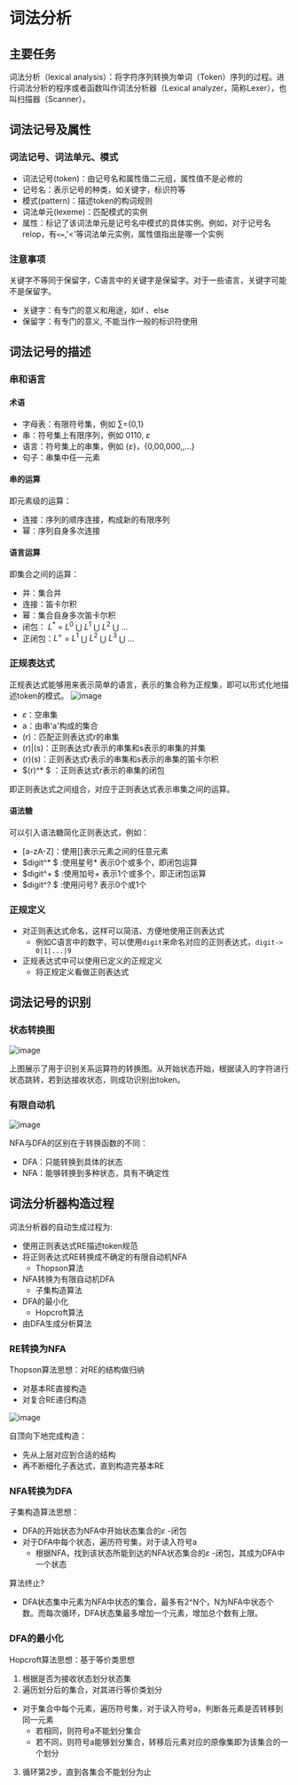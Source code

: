 # 词法分析
## 主要任务
词法分析（lexical analysis）：将字符序列转换为单词（Token）序列的过程。进行词法分析的程序或者函数叫作词法分析器（Lexical analyzer，简称Lexer），也叫扫描器（Scanner）。
## 词法记号及属性
### 词法记号、词法单元、模式
- 词法记号(token)：由记号名和属性值二元组，属性值不是必修的
- 记号名：表示记号的种类，如关键字，标识符等
- 模式(pattern)：描述token的构词规则
- 词法单元(lexeme)：匹配模式的实例
- 属性：标记了该词法单元是记号名中模式的具体实例。例如，对于记号名relop，有`<=`,'<'等词法单元实例，属性值指出是哪一个实例

### 注意事项
关键字不等同于保留字，C语言中的关键字是保留字。对于一些语言，关键字可能不是保留字。
- 关键字：有专门的意义和用途，如if 、else
- 保留字：有专门的意义, 不能当作一般的标识符使用

## 词法记号的描述
### 串和语言
#### 术语
- 字母表：有限符号集，例如 $\sum$={0,1}
- 串：符号集上有限序列，例如 0110, $\varepsilon$
- 语言：符号集上的串集，例如 {$\varepsilon$}，{0,00,000,,...}
- 句子：串集中任一元素

#### 串的运算
即元素级的运算：
- 连接：序列的顺序连接，构成新的有限序列
- 幂：序列自身多次连接

#### 语言运算
即集合之间的运算：
- 并：集合并
- 连接：笛卡尔积
- 幂：集合自身多次笛卡尔积
- 闭包： $L^*$ = $L^0$ $\bigcup$ $L^1$ $\bigcup$ $L^2$ $\bigcup$ ...
- 正闭包：$L^+$ = $L^1$ $\bigcup$ $L^2$ $\bigcup$ $L^3$ $\bigcup$ ...

### 正规表达式
正规表达式能够用来表示简单的语言，表示的集合称为正规集，即可以形式化地描述token的模式。
![image](https://user-images.githubusercontent.com/56336922/190978890-abab39c6-553b-49b7-bf07-f1577f68b69e.png)

- $\varepsilon$：空串集
- a：由串'a'构成的集合
- (r)：匹配正则表达式r的串集
- (r)|(s)：正则表达式r表示的串集和s表示的串集的并集
- (r)(s)：正则表达式r表示的串集和s表示的串集的笛卡尔积
- $(r)^* $ ：正则表达式r表示的串集的闭包

即正则表达式之间组合，对应于正则表达式表示串集之间的运算。

#### 语法糖
可以引入语法糖简化正则表达式，例如：
- [a-zA-Z]：使用[]表示元素之间的任意元素
- $digit^* $ :使用星号* 表示0个或多个，即闭包运算
- $digit^+ $ :使用加号+ 表示1个或多个，即正闭包运算
- $digit^? $ :使用问号? 表示0个或1个
### 正规定义
- 对正则表达式命名，这样可以简洁、方便地使用正则表达式
  - 例如C语言中的数字，可以使用`digit`来命名对应的正则表达式，`digit-> 0|1|...|9`
- 正规表达式中可以使用已定义的正规定义
  - 将正规定义看做正则表达式
 
## 词法记号的识别
### 状态转换图
![image](https://user-images.githubusercontent.com/56336922/190983452-a1fede28-b995-45c7-83ed-7ffd4e54a615.png)

上图展示了用于识别关系运算符的转换图。从开始状态开始，根据读入的字符进行状态跳转，若到达接收状态，则成功识别出token。

### 有限自动机
![image](https://user-images.githubusercontent.com/56336922/190986576-25aca9a3-05e9-4547-a43a-ca0059c2c4cc.png)

NFA与DFA的区别在于转换函数的不同：
- DFA：只能转换到具体的状态
- NFA：能够转换到多种状态，具有不确定性
## 词法分析器构造过程
词法分析器的自动生成过程为:
- 使用正则表达式RE描述token规范
- 将正则表达式RE转换成不确定的有限自动机NFA
  - Thopson算法
- NFA转换为有限自动机DFA
  - 子集构造算法
- DFA的最小化
  - Hopcroft算法
- 由DFA生成分析算法
### RE转换为NFA
Thopson算法思想：对RE的结构做归纳
  - 对基本RE直接构造
  - 对复合RE递归构造

![image](https://user-images.githubusercontent.com/56336922/190990387-53132717-6992-4540-8e01-3d4c6f8e4c33.png)

自顶向下地完成构造：
- 先从上层对应到合适的结构
- 再不断细化子表达式，直到构造完基本RE

### NFA转换为DFA
子集构造算法思想：
- DFA的开始状态为NFA中开始状态集合的$\varepsilon$ -闭包
- 对于DFA中每个状态，遍历符号集，对于读入符号a
  - 根据NFA，找到该状态所能到达的NFA状态集合的$\varepsilon$ -闭包，其成为DFA中一个状态


算法终止?
- DFA状态集中元素为NFA中状态的集合，最多有2^N个，N为NFA中状态个数。而每次循环，DFA状态集最多增加一个元素，增加总个数有上限。
### DFA的最小化
Hopcroft算法思想：基于等价类思想
1. 根据是否为接收状态划分状态集
2. 遍历划分后的集合，对其进行等价类划分
  - 对于集合中每个元素，遍历符号集，对于读入符号a，判断各元素是否转移到同一元素
    - 若相同，则符号a不能划分集合
    - 若不同，则符号a能够划分集合，转移后元素对应的原像集即为该集合的一个划分
3. 循环第2步，直到各集合不能划分为止







